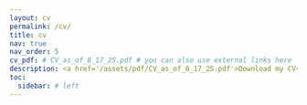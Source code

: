 ```yaml
---
layout: cv
permalink: /cv/
title: cv
nav: true
nav_order: 5
cv_pdf: # CV_as_of_8_17_25.pdf # you can also use external links here
description: <a href='/assets/pdf/CV_as_of_8_17_25.pdf'>Download my CV</a>
toc:
  sidebar: # left
---
```

